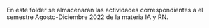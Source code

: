 En este folder se almacenarán las actividades correspondientes a el semestre Agosto-Diciembre 2022 de la materia IA y RN.
